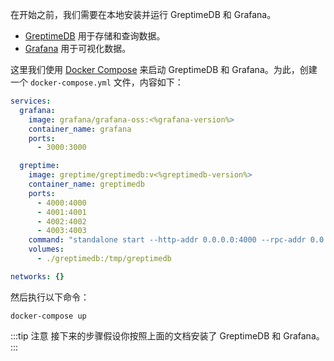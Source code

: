 
在开始之前，我们需要在本地安装并运行 GreptimeDB 和 Grafana。

* [GreptimeDB](https://greptime.com/) 用于存储和查询数据。
* [Grafana](https://grafana.com/) 用于可视化数据。

这里我们使用 [Docker Compose](https://docs.docker.com/compose/) 来启动 GreptimeDB 和 Grafana。为此，创建一个 `docker-compose.yml` 文件，内容如下：

```yaml
services:
  grafana:
    image: grafana/grafana-oss:<%grafana-version%>
    container_name: grafana
    ports:
      - 3000:3000

  greptime:
    image: greptime/greptimedb:v<%greptimedb-version%>
    container_name: greptimedb
    ports:
      - 4000:4000
      - 4001:4001
      - 4002:4002
      - 4003:4003
    command: "standalone start --http-addr 0.0.0.0:4000 --rpc-addr 0.0.0.0:4001 --mysql-addr 0.0.0.0:4002 --postgres-addr 0.0.0.0:4003"
    volumes:
      - ./greptimedb:/tmp/greptimedb

networks: {}
```

然后执行以下命令：

```shell
docker-compose up
```

:::tip 注意
接下来的步骤假设你按照上面的文档安装了 GreptimeDB 和 Grafana。
:::
